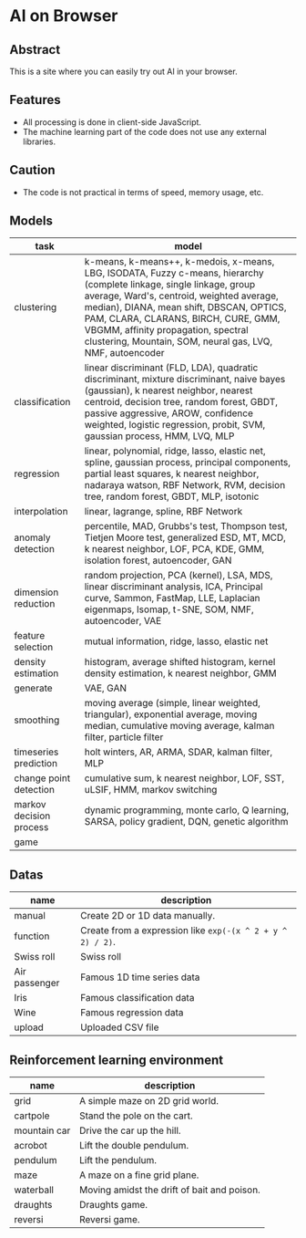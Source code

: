 # AI on Browser

## Abstract

This is a site where you can easily try out AI in your browser.

## Features

- All processing is done in client-side JavaScript.
- The machine learning part of the code does not use any external libraries.

## Caution

- The code is not practical in terms of speed, memory usage, etc.

## Models

| task | model |
| ---- | ----- |
| clustering | k-means, k-means++, k-medois, x-means, LBG, ISODATA, Fuzzy c-means, hierarchy (complete linkage, single linkage, group average, Ward's, centroid, weighted average, median), DIANA, mean shift, DBSCAN, OPTICS, PAM, CLARA, CLARANS, BIRCH, CURE, GMM, VBGMM, affinity propagation, spectral clustering, Mountain, SOM, neural gas, LVQ, NMF, autoencoder |
| classification | linear discriminant (FLD, LDA), quadratic discriminant, mixture discriminant, naive bayes (gaussian), k nearest neighbor, nearest centroid, decision tree, random forest, GBDT, passive aggressive, AROW, confidence weighted, logistic regression, probit, SVM, gaussian process, HMM, LVQ, MLP |
| regression | linear, polynomial, ridge, lasso, elastic net, spline, gaussian process, principal components, partial least squares, k nearest neighbor, nadaraya watson, RBF Network, RVM, decision tree, random forest, GBDT, MLP, isotonic |
| interpolation | linear, lagrange, spline, RBF Network |
| anomaly detection | percentile, MAD, Grubbs's test, Thompson test, Tietjen Moore test, generalized ESD, MT, MCD, k nearest neighbor, LOF, PCA, KDE, GMM, isolation forest, autoencoder, GAN |
| dimension reduction | random projection, PCA (kernel), LSA, MDS, linear discriminant analysis, ICA, Principal curve, Sammon, FastMap, LLE, Laplacian eigenmaps, Isomap, t-SNE, SOM, NMF, autoencoder, VAE |
| feature selection | mutual information, ridge, lasso, elastic net |
| density estimation | histogram, average shifted histogram, kernel density estimation, k nearest neighbor, GMM |
| generate | VAE, GAN |
| smoothing | moving average (simple, linear weighted, triangular), exponential average, moving median, cumulative moving average, kalman filter, particle filter |
| timeseries prediction | holt winters, AR, ARMA, SDAR, kalman filter, MLP |
| change point detection | cumulative sum, k nearest neighbor, LOF, SST, uLSIF, HMM, markov switching |
| markov decision process | dynamic programming, monte carlo, Q learning, SARSA, policy gradient, DQN, genetic algorithm |
| game | |

## Datas

| name | description |
| ---- | ----------- |
| manual | Create 2D or 1D data manually. |
| function | Create from a expression like `exp(-(x ^ 2 + y ^ 2) / 2)`. |
| Swiss roll | Swiss roll |
| Air passenger | Famous 1D time series data |
| Iris | Famous classification data |
| Wine | Famous regression data |
| upload | Uploaded CSV file |

## Reinforcement learning environment

| name | description |
| ---- | ----------- |
| grid | A simple maze on 2D grid world. |
| cartpole | Stand the pole on the cart. |
| mountain car | Drive the car up the hill. |
| acrobot | Lift the double pendulum. |
| pendulum | Lift the pendulum. |
| maze | A maze on a fine grid plane. |
| waterball | Moving amidst the drift of bait and poison. |
| draughts | Draughts game. |
| reversi | Reversi game. |

